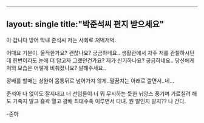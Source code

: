 
---
layout: single
title:"박준석씨 편지 받으세요"
---

아 갑니다 방어 막내 준석씨 저는 사회로 저벅저벅.

어때요 기분이. 울적한가요? 괜찮나요? 궁금하네요.. 생활관에서 자주 저를 관찰하시던데 한번이라도 눈에 더 담고자 그랬던건가요? 제가 신기하나요? 궁금하네요.. 당신에게 저의 모습은 어떻게 비춰졌나요? 말해주세요..

광배를 할때는 상완이 몸통뒤로 넘어가지 않게..팔꿈치는 아래로 깔면서..네...

준석아 나 없이도 잘지내고 너 선임들이 너 뭐 무시하는 듯한 뉘앙스 풍기며 가르칠려 해도 기죽지 말고 흉곽 열고 광배 최대수축 이루면서 다녀. 뭔 말인지 알지?? 
나 간다.


-준하
